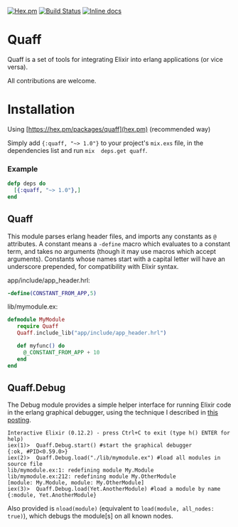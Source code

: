 [![Hex.pm](https://img.shields.io/hexpm/v/quaff.svg?style=flat-square)](https://hex.pm/packages/quaff) 
[![Build Status](https://travis-ci.org/aruki-delivery/quaff.svg?branch=master)](https://travis-ci.org/github/aruki-delivery/quaff)
[![Inline docs](https://inch-ci.org/github/aruki-delivery/quaff.svg)](http://inch-ci.org/aruki-delivery/quaff?branch=master)

Quaff
=====

Quaff is a set of tools for integrating Elixir into erlang applications (or vice versa).

All contributions are welcome.

Installation
=====

Using [https://hex.pm/packages/quaff](hex.pm) (recommended way)

Simply add ```{:quaff, "~> 1.0"}``` to your project's ```mix.exs``` file, in the dependencies list and run ```mix 
deps.get quaff```.

### Example
```elixir
defp deps do
  [{:quaff, "~> 1.0"},]
end
```


Quaff
---------------

This module parses erlang header files, and imports any constants as `@` attributes. A constant means a `-define` macro which evaluates to a constant term, and takes no arguments (though it may use macros which accept arguments).  Constants whose names start with a capital letter will have an underscore prepended, for compatibility with Elixir syntax.

app/include/app_header.hrl:

```erlang
-define(CONSTANT_FROM_APP,5)
```

lib/mymodule.ex:

```elixir
defmodule MyModule
   require Quaff
   Quaff.include_lib("app/include/app_header.hrl")

   def myfunc() do
     @_CONSTANT_FROM_APP + 10
   end
end
```

Quaff.Debug
-----------

The Debug module provides a simple helper interface for running Elixir code in the erlang graphical debugger, using the technique I described in [this posting](http://qhool.github.io/elixir/2014/02/06/elixir-debug.html).

```
Interactive Elixir (0.12.2) - press Ctrl+C to exit (type h() ENTER for help)
iex(1)>  Quaff.Debug.start() #start the graphical debugger
{:ok, #PID<0.59.0>}
iex(2)>  Quaff.Debug.load("./lib/mymodule.ex") #load all modules in source file
lib/mymodule.ex:1: redefining module My.Module
lib/mymodule.ex:212: redefining module My.OtherModule
[module: My.Module, module: My.OtherModule]
iex(3)>  Quaff.Debug.load(Yet.AnotherModule) #load a module by name
{:module, Yet.AnotherModule}
```

Also provided is `nload(module)` (equivalent to `load(module, all_nodes: true)`), which debugs the module[s] on all known nodes.
